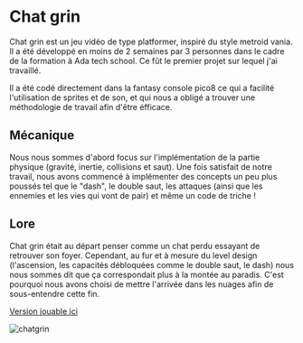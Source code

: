 # Chat grin

Chat grin est un jeu vidéo de type platformer, inspiré du style metroid vania. Il a été développé en moins de 2 semaines par 3 personnes dans le cadre de la formation à Ada tech school. Ce fût le premier projet sur lequel j'ai travaillé.

Il a été codé directement dans la fantasy console pico8 ce qui a facilité l'utilisation de sprites et de son, et qui nous a obligé a trouver une méthodologie de travail afin d'être éfficace.

## Mécanique
Nous nous sommes d'abord focus sur l'implémentation de la partie physique (gravité, inertie, collisions et saut). Une fois satisfait de notre travail, nous avons commencé à implémenter des concepts un peu plus poussés tel que le "dash", le double saut, les attaques (ainsi que les ennemies et les vies qui vont de pair) et même un code de triche !

## Lore
Chat grin était au départ penser comme un chat perdu essayant de retrouver son foyer. Cependant, au fur et à mesure du level design (l'ascension, les capacités débloquées comme le double saut, le dash) nous nous sommes dit que ça correspondait plus à la montée au paradis. C'est pourquoi nous avons choisi de mettre l'arrivée dans les nuages afin de sous-entendre cette fin.

[Version jouable ici](https://www.lexaloffle.com/bbs/?pid=150203#p)

![chatgrin](https://github.com/user-attachments/assets/1e398c40-0ac4-41b5-ba8c-ca319be9928c)
